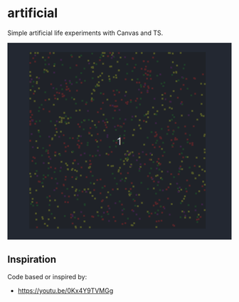 # artificial

Simple artificial life experiments with Canvas and TS.

![sample](./sample.gif)

## Inspiration

Code based or inspired by:

* https://youtu.be/0Kx4Y9TVMGg
